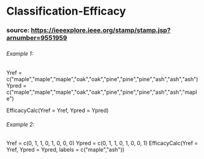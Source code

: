 # Classification-Efficacy
### source: https://ieeexplore.ieee.org/stamp/stamp.jsp?arnumber=9551959
##### 

###### Example 1:
Yref = c("maple","maple","maple","oak","oak","pine","pine","pine","ash","ash","ash")
Ypred = c("maple","maple","maple","oak","oak","pine","pine","pine","ash","ash","maple")

EfficacyCalc(Yref = Yref, Ypred = Ypred)

######  Example 2: 
Yref = c(0, 1, 1, 0, 1, 0, 0, 0)
Ypred = c(0, 1, 1, 0, 1, 0, 0, 1)
EfficacyCalc(Yref = Yref, Ypred = Ypred, labels = c("maple","ash"))
